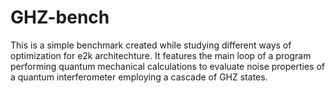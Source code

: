 # GHZ-bench

This is a simple benchmark created while studying different ways of optimization for e2k architechture. It features the main loop of a program performing quantum mechanical calculations to evaluate noise properties of a quantum interferometer employing a cascade of GHZ states.

